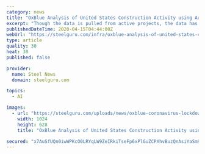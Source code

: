 ```yaml
---
category: news
title: "OxBlue Analysis of United States Construction Activity using Artificial Intelligence"
excerpt: "Though the data is pulled from active projects, the data has been anonymized to ensure privacy. OxBlue utilized its proprietary artificial intelligence tools and computational resources to measure the effects of the coronavirus (COVID-19) pandemic on construction across the United States. Though previously unannounced, OxBlue’s AI ..."
publishedDateTime: 2020-04-15T04:44:00Z
webUrl: "https://steelguru.com/infra/oxblue-analysis-of-united-states-construction-activity-using-artificial-intelligence/558223"
type: article
quality: 30
heat: 30
published: false

provider:
  name: Steel News
  domain: steelguru.com

topics:
  - AI

images:
  - url: "https://steelguru.com/uploads/news/oxblue-coronavirus-lockdown_66836.png"
    width: 1024
    height: 628
    title: "OxBlue Analysis of United States Construction Activity using Artificial Intelligence"

secured: "x7AuSfUQn0iwWPKcO0LRYqLW9ZeIRkiTseFp6xPlGuZCPXhvBuzQnAsiYaSm9ip7OBLtjkQDh4BDyYagA0pi+k5LcWvp4LqF3lCZKnDDQkUfeFyEWfAQtHd9RQ8YW5kfoIN27Vese0BhpoEeRJOVyigU/SbHNCFv+JosjiuY4y623AJ50YjXtO3NvdOLMxbWMqaWZvKlyDKg8iXyyA5HNaUErMMYbdPhyLdxA6iZWzkQmsgBbovlbjgvWKDYW+XlktoXCl62v1hEWN7mVkfLVAHDThhoPXD2w93HU1Ii8IUyTawVLX/EK5zuO+0Iw6Sd;uiWBxhxKH1sO0AFrwqltKA=="
---
```


